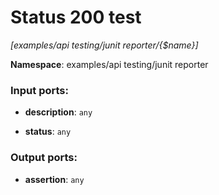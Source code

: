 # Status 200 test

_[examples/api testing/junit reporter/{$name}]_

__Namespace__: examples/api testing/junit reporter

### Input ports:

* __description__: ` any `


* __status__: ` any `

### Output ports:

* __assertion__: ` any `

